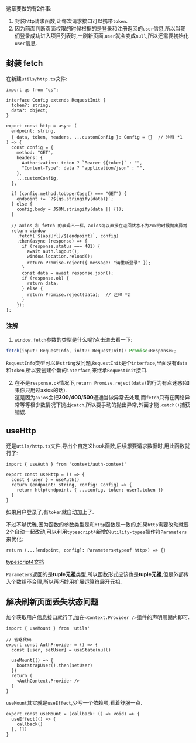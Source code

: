 这章要做的有2件事:
1. 封装http请求函数,让每次请求接口可以携带`token`.
2. 因为前面判断页面权限的时候根据的是登录和注册返回的`user`信息,所以当我们登录成功进入项目列表时,一刷新页面,`user`就会变成`null`,所以还需要初始化`user`信息.

## 封装 fetch

在新建`utils/http.ts`文件:
```tsx
import qs from "qs";

interface Config extends RequestInit {
  token?: string;
  data?: object;
}

export const http = async (
  endpoint: string,
  { data, token, headers, ...customConfig }: Config = {}  // 注释 *1
) => {
  const config = {
    method: "GET",
    headers: {
      Authorization: token ? `Bearer ${token}` : "",
      "Content-Type": data ? "application/json" : "",
    },
    ...customConfig,
  };

  if (config.method.toUpperCase() === "GET") {
    endpoint += `?${qs.stringify(data)}`;
  } else {
    config.body = JSON.stringify(data || {});
  }

  // axios 和 fetch 的表现不一样，axios可以直接在返回状态不为2xx的时候抛出异常
  return window
    .fetch(`${apiUrl}/${endpoint}`, config)
    .then(async (response) => {
      if (response.status === 401) {
        await auth.logout();
        window.location.reload();
        return Promise.reject({ message: "请重新登录" });
      }
      const data = await response.json();
      if (response.ok) {
        return data;
      } else {
        return Promise.reject(data);  // 注释 *2
      }
    });
};
```
### 注解
1. `window.fetch`参数的类型是什么呢?点击进去看一下:
```ts
fetch(input: RequestInfo, init?: RequestInit): Promise<Response>;
```
`RequestInfo`类型可以`是string`没问题,`RequestInit`是个`interface`,里面没有`data`和`token`,所以要创建个新的`interface`,来继承`RequestInit`接口.

2. 在不是`response.ok`情况下,`return Promise.reject(data)`的行为有点迷惑(如果你只用过axios的话).  
这是因为`axios`会把**300/400/500**通通当做异常去处理,而`fetch`只有在网络异常等等极少数情况下抛出`catch`.所以要手动的抛出异常,外面才能`.catch()`捕获错误.

## useHttp

还是`utils/http.ts`文件,导出个自定义hook函数,后续想要请求数据时,用此函数就行了:
```tsx
import { useAuth } from 'context/auth-context'

export const useHttp = () => {
  const { user } = useAuth()
  return (endpoint: string, config: Config) => {
    return http(endpoint, { ...config, token: user?.token })
  }
}
```
如果用户登录了,有`token`就自动加上了.

不过不够优雅,因为函数的参数类型是和`http`函数是一致的,如果`http`需要改动就要2个自动一起改动,可以利用`typescript4`新增的`utility-types`操作符`Parameters`来优化:
```tsx
return (...[endpoint, config]: Parameters<typeof http>) => {}
```
[typescript4文档](https://www.typescriptlang.org/docs/handbook/utility-types.html)

`Parameters`返回的是**tuple元祖**类型,所以函数形式应该也是**tuple元祖**,但是外部传入个数组不合理,所以再巧妙用扩展运算符展开元祖.

## 解决刷新页面丢失状态问题

加个获取用户信息接口就行了,加在`<Context.Provider />`组件的声明周期内即可.
```tsx
import { useMount } from 'utils'

// 省略代码
export const AuthProvider = () => {
  const [user, setUser] = useState(null)

  useMount(() => {
    bootstrapUser().then(setUser)
  })
  return (
    <AuthContext.Provider />
  )
}
```
`useMount`其实就是`useEffect`,少写一个依赖项,看着舒服一点.
```tsx
export const useMount = (callback: () => void) => {
  useEffect(() => {
    callback()
  }, [])
}
```



